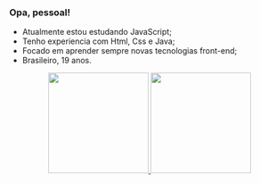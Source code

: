 ### Opa, pessoal!

- Atualmente estou estudando JavaScript;
- Tenho experiencia com Html, Css e Java;
- Focado em aprender sempre novas tecnologias front-end;
- Brasileiro, 19 anos.

<div align="center">
  <a href="https://github.com/rafaballerini">
  <img height="180em" src="https://github-readme-stats.vercel.app/api?username=alvduarte&show_icons=true&theme=midnight-purple&include_all_commits=true&count_private=true"/>
  <img height="180em" src="https://github-readme-stats.vercel.app/api?username=alvduarte&show_icons=true&theme=city_lightst&include_all_commits=true&count_private=true"/>
  <!--<img height="180em" src="https://github-readme-stats.vercel.app/api/top-langs/?username=alvduarte&layout=compact&langs_count=7&theme=material-palenight"/>-->
</div>

